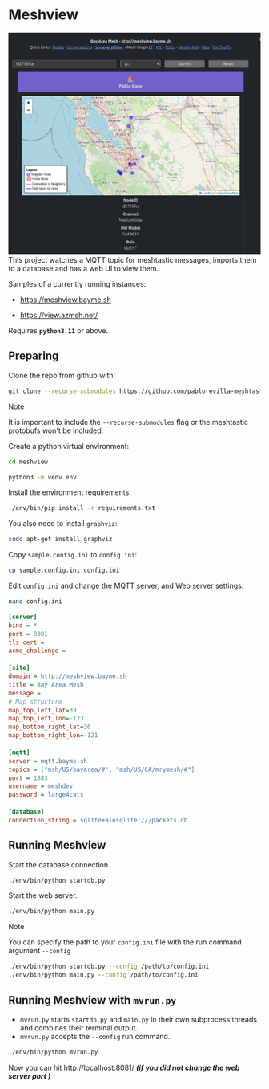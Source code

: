 # Meshview
![node](screenshots/nodeinfo.png)
This project watches a MQTT topic for meshtastic messages, imports them to a
database and has a web UI to view them.

Samples of a currently running instances:
 
- https://meshview.bayme.sh

- https://view.azmsh.net/


Requires **`python3.11`** or above.

## Preparing

Clone the repo from github with:
``` bash 
git clone --recurse-submodules https://github.com/pablorevilla-meshtastic/meshview.git
```
> [!NOTE]
> It is important to include the `--recurse-submodules` flag or the meshtastic protobufs won't be included.

Create a python virtual environment:
``` bash
cd meshview
```
``` bash
python3 -m venv env
```
Install the environment requirements:
``` bash
./env/bin/pip install -r requirements.txt
```
You also need to install `graphviz`:
``` bash
sudo apt-get install graphviz
```
Copy `sample.config.ini` to `config.ini`:
``` bash
cp sample.config.ini config.ini
```
 Edit `config.ini` and change the MQTT server, and Web server settings. 
 ```bash
 nano config.ini
 ``` 
```ini
[server]
bind = *
port = 8081
tls_cert = 
acme_challenge = 

[site]
domain = http://meshview.bayme.sh
title = Bay Area Mesh
message =
# Map structure
map_top_left_lat=39
map_top_left_lon=-123
map_bottom_right_lat=36
map_bottom_right_lon=-121

[mqtt]
server = mqtt.bayme.sh
topics = ["msh/US/bayarea/#", "msh/US/CA/mrymesh/#"] 
port = 1883
username = meshdev
password = large4cats

[database]
connection_string = sqlite+aiosqlite:///packets.db
```

## Running Meshview
Start the database connection.
``` bash
./env/bin/python startdb.py
```
Start the web server.
``` bash
./env/bin/python main.py
```
> [!NOTE]
> You can specify the path to your `config.ini` file with the run command argument `--config`
> ``` bash
>./env/bin/python startdb.py --config /path/to/config.ini
>./env/bin/python main.py --config /path/to/config.ini
>```
## Running Meshview with `mvrun.py`
- `mvrun.py` starts `startdb.py` and `main.py` in their own subprocess threads and combines their terminal output.
- `mvrun.py` accepts the `--config` run command.

``` bash
./env/bin/python mvrun.py
```

Now you can hit http://localhost:8081/ ***(if you did not change the web server port )***
